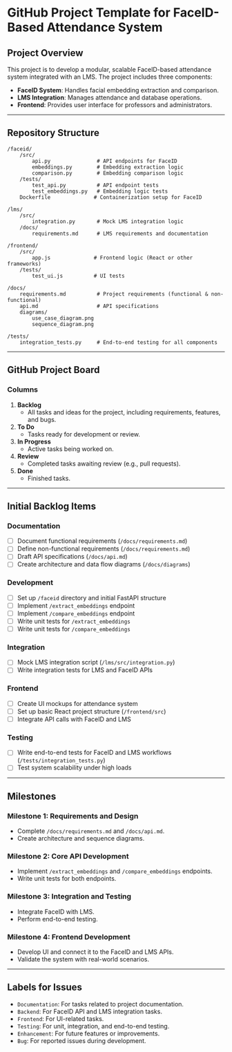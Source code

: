 # GitHub Project Template for FaceID-Based Attendance System

## **Project Overview**
This project is to develop a modular, scalable FaceID-based attendance system integrated with an LMS. The project includes three components:
- **FaceID System**: Handles facial embedding extraction and comparison.
- **LMS Integration**: Manages attendance and database operations.
- **Frontend**: Provides user interface for professors and administrators.

---

## **Repository Structure**
```
/faceid/
    /src/
        api.py               # API endpoints for FaceID
        embeddings.py        # Embedding extraction logic
        comparison.py        # Embedding comparison logic
    /tests/
        test_api.py          # API endpoint tests
        test_embeddings.py   # Embedding logic tests
    Dockerfile              # Containerization setup for FaceID

/lms/
    /src/
        integration.py       # Mock LMS integration logic
    /docs/
        requirements.md      # LMS requirements and documentation

/frontend/
    /src/
        app.js              # Frontend logic (React or other frameworks)
    /tests/
        test_ui.js          # UI tests

/docs/
    requirements.md          # Project requirements (functional & non-functional)
    api.md                   # API specifications
    diagrams/
        use_case_diagram.png
        sequence_diagram.png

/tests/
    integration_tests.py     # End-to-end testing for all components
```

---

## **GitHub Project Board**

### **Columns**
1. **Backlog**
   - All tasks and ideas for the project, including requirements, features, and bugs.
2. **To Do**
   - Tasks ready for development or review.
3. **In Progress**
   - Active tasks being worked on.
4. **Review**
   - Completed tasks awaiting review (e.g., pull requests).
5. **Done**
   - Finished tasks.

---

## **Initial Backlog Items**

### **Documentation**
- [ ] Document functional requirements (`/docs/requirements.md`)
- [ ] Define non-functional requirements (`/docs/requirements.md`)
- [ ] Draft API specifications (`/docs/api.md`)
- [ ] Create architecture and data flow diagrams (`/docs/diagrams`)

### **Development**
- [ ] Set up `/faceid` directory and initial FastAPI structure
- [ ] Implement `/extract_embeddings` endpoint
- [ ] Implement `/compare_embeddings` endpoint
- [ ] Write unit tests for `/extract_embeddings`
- [ ] Write unit tests for `/compare_embeddings`

### **Integration**
- [ ] Mock LMS integration script (`/lms/src/integration.py`)
- [ ] Write integration tests for LMS and FaceID APIs

### **Frontend**
- [ ] Create UI mockups for attendance system
- [ ] Set up basic React project structure (`/frontend/src`)
- [ ] Integrate API calls with FaceID and LMS

### **Testing**
- [ ] Write end-to-end tests for FaceID and LMS workflows (`/tests/integration_tests.py`)
- [ ] Test system scalability under high loads

---

## **Milestones**

### **Milestone 1: Requirements and Design**
- Complete `/docs/requirements.md` and `/docs/api.md`.
- Create architecture and sequence diagrams.

### **Milestone 2: Core API Development**
- Implement `/extract_embeddings` and `/compare_embeddings` endpoints.
- Write unit tests for both endpoints.

### **Milestone 3: Integration and Testing**
- Integrate FaceID with LMS.
- Perform end-to-end testing.

### **Milestone 4: Frontend Development**
- Develop UI and connect it to the FaceID and LMS APIs.
- Validate the system with real-world scenarios.

---

## **Labels for Issues**
- `Documentation`: For tasks related to project documentation.
- `Backend`: For FaceID API and LMS integration tasks.
- `Frontend`: For UI-related tasks.
- `Testing`: For unit, integration, and end-to-end testing.
- `Enhancement`: For future features or improvements.
- `Bug`: For reported issues during development.

